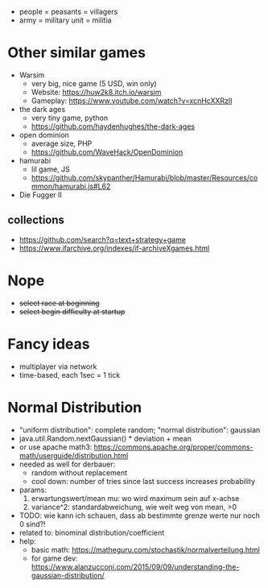 
* people = peasants = villagers
* army = military unit = militia

# Other similar games

* Warsim
    * very big, nice game (5 USD, win only)
    * Website: https://huw2k8.itch.io/warsim
    * Gameplay: https://www.youtube.com/watch?v=xcnHcXXRzlI
* the dark ages
    * very tiny game, python
    * https://github.com/haydenhughes/the-dark-ages
* open dominion
    * average size, PHP
    * https://github.com/WaveHack/OpenDominion
* hamurabi
    * lil game, JS
    * https://github.com/skypanther/Hamurabi/blob/master/Resources/common/hamurabi.js#L62
* Die Fugger II

## collections

* https://github.com/search?q=text+strategy+game
* https://www.ifarchive.org/indexes/if-archiveXgames.html

# Nope

* ~~select race at beginning~~
* ~~select begin difficulty at startup~~

# Fancy ideas

* multiplayer via network
* time-based, each 1sec = 1 tick

# Normal Distribution

* "uniform distribution": complete random; "normal distribution": gaussian
* java.util.Random.nextGaussian() * deviation + mean
* or use apache math3: https://commons.apache.org/proper/commons-math/userguide/distribution.html
* needed as well for derbauer:
    - random without replacement
    - cool down: number of tries since last success increases probability
* params:
    1. erwartungswert/mean mu: wo wird maximum sein auf x-achse
    1. variance^2: standardabweichung, wie weit weg von mean, >0
* TODO: wie kann ich schauen, dass ab bestimmte grenze werte nur noch 0 sind?!
* related to: binominal distribution/coefficient
* help:
    - basic math: https://matheguru.com/stochastik/normalverteilung.html
    - for game dev: https://www.alanzucconi.com/2015/09/09/understanding-the-gaussian-distribution/
